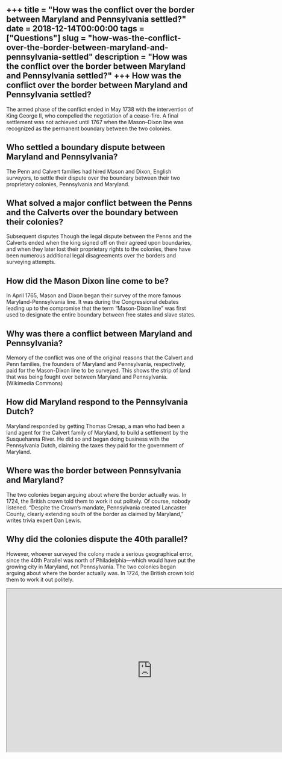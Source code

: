 +++
title = "How was the conflict over the border between Maryland and Pennsylvania settled?"
date = 2018-12-14T00:00:00
tags = ["Questions"]
slug = "how-was-the-conflict-over-the-border-between-maryland-and-pennsylvania-settled"
description = "How was the conflict over the border between Maryland and Pennsylvania settled?"
+++
How was the conflict over the border between Maryland and Pennsylvania settled?
-------------------------------------------------------------------------------

The armed phase of the conflict ended in May 1738 with the intervention of King George II, who compelled the negotiation of a cease-fire. A final settlement was not achieved until 1767 when the Mason–Dixon line was recognized as the permanent boundary between the two colonies.

Who settled a boundary dispute between Maryland and Pennsylvania?
-----------------------------------------------------------------

The Penn and Calvert families had hired Mason and Dixon, English surveyors, to settle their dispute over the boundary between their two proprietary colonies, Pennsylvania and Maryland.

What solved a major conflict between the Penns and the Calverts over the boundary between their colonies?
---------------------------------------------------------------------------------------------------------

Subsequent disputes Though the legal dispute between the Penns and the Calverts ended when the king signed off on their agreed upon boundaries, and when they later lost their proprietary rights to the colonies, there have been numerous additional legal disagreements over the borders and surveying attempts.

How did the Mason Dixon line come to be?
----------------------------------------

In April 1765, Mason and Dixon began their survey of the more famous Maryland-Pennsylvania line. It was during the Congressional debates leading up to the compromise that the term “Mason-Dixon line” was first used to designate the entire boundary between free states and slave states.

Why was there a conflict between Maryland and Pennsylvania?
-----------------------------------------------------------

Memory of the conflict was one of the original reasons that the Calvert and Penn families, the founders of Maryland and Pennsylvania, respectively, paid for the Mason-Dixon line to be surveyed. This shows the strip of land that was being fought over between Maryland and Pennsylvania. (Wikimedia Commons)

How did Maryland respond to the Pennsylvania Dutch?
---------------------------------------------------

Maryland responded by getting Thomas Cresap, a man who had been a land agent for the Calvert family of Maryland, to build a settlement by the Susquehanna River. He did so and began doing business with the Pennsylvania Dutch, claiming the taxes they paid for the government of Maryland.

Where was the border between Pennsylvania and Maryland?
-------------------------------------------------------

The two colonies began arguing about where the border actually was. In 1724, the British crown told them to work it out politely. Of course, nobody listened. “Despite the Crown’s mandate, Pennsylvania created Lancaster County, clearly extending south of the border as claimed by Maryland,” writes trivia expert Dan Lewis.

Why did the colonies dispute the 40th parallel?
-----------------------------------------------

However, whoever surveyed the colony made a serious geographical error, since the 40th Parallel was north of Philadelphia—which would have put the growing city in Maryland, not Pennsylvania. The two colonies began arguing about where the border actually was. In 1724, the British crown told them to work it out politely.

<iframe allow="accelerometer; autoplay; clipboard-write; encrypted-media; gyroscope; picture-in-picture" allowfullscreen="" class="__youtube_prefs__  epyt-is-override  no-lazyload" data-no-lazy="1" data-origheight="433" data-origwidth="770" data-skipgform_ajax_framebjll="" height="433" id="_ytid_84094" loading="lazy" src="https://www.youtube.com/embed/N3DyHPIo_2g?enablejsapi=1&autoplay=0&cc_load_policy=0&cc_lang_pref=&iv_load_policy=1&loop=0&modestbranding=0&rel=1&fs=1&playsinline=0&autohide=2&theme=dark&color=red&controls=1&" title="YouTube player" width="770"></iframe>